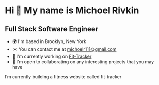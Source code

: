 Hi 👋 My name is Michoel Rivkin
===============================

Full Stack Software Engineer
----------------------------

* 🌍  I'm based in Brooklyn, New York
* ✉️  You can contact me at [michoelr111@gmail.com](mailto:michoelr111@gmail.com)
* 🚀  I'm currently working on [Fit-Tracker](https://github.com/Michoel-89/Fit-Tracker)
* 🤝  I'm open to collaborating on any interesting projects that you may have

I’m currently building a fitness website called fit-tracker
<!--
**Michoel-89/Michoel-89** is a ✨ _special_ ✨ repository because its `README.md` (this file) appears on your GitHub profile.

Here are some ideas to get you started:

- 🔭 I’m currently working on ...
- 🌱 I’m currently learning ...
- 👯 I’m looking to collaborate on ...
- 🤔 I’m looking for help with ...
- 💬 Ask me about ...
- 📫 How to reach me: ...
- 😄 Pronouns: ...
- ⚡ Fun fact: ...
-->
